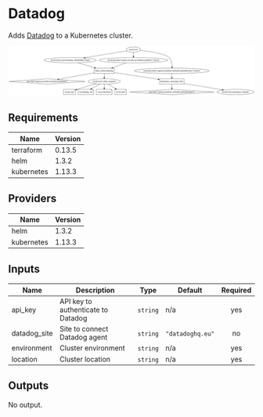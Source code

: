 # Datadog

Adds [Datadog](https://github.com/DataDog/helm-charts) to a Kubernetes cluster.

![Terraform Graph](files/graph.svg "Terraform Graph")

## Requirements

| Name | Version |
|------|---------|
| terraform | 0.13.5 |
| helm | 1.3.2 |
| kubernetes | 1.13.3 |

## Providers

| Name | Version |
|------|---------|
| helm | 1.3.2 |
| kubernetes | 1.13.3 |

## Inputs

| Name | Description | Type | Default | Required |
|------|-------------|------|---------|:--------:|
| api\_key | API key to authenticate to Datadog | `string` | n/a | yes |
| datadog\_site | Site to connect Datadog agent | `string` | `"datadoghq.eu"` | no |
| environment | Cluster environment | `string` | n/a | yes |
| location | Cluster location | `string` | n/a | yes |

## Outputs

No output.

